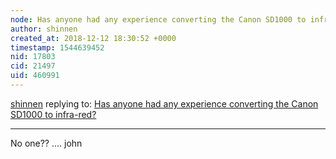 ```yaml
---
node: Has anyone had any experience converting the Canon SD1000 to infra-red?
author: shinnen
created_at: 2018-12-12 18:30:52 +0000
timestamp: 1544639452
nid: 17803
cid: 21497
uid: 460991
---
```




[shinnen](../profile/shinnen) replying to: [Has anyone had any experience converting the Canon SD1000 to infra-red?](../notes/shinnen/12-04-2018/has-anyone-had-any-experience-converting-the-canon-sd1000-to-infra-red)

----
 No one??
.... john